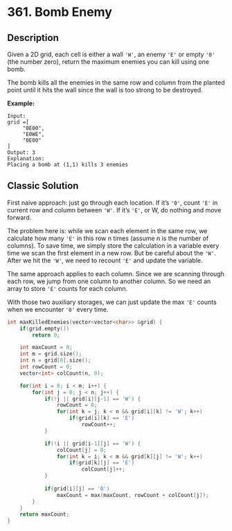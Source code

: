 # 361. Bomb Enemy

## Description

Given a 2D grid, each cell is either a wall `'W'`, an enemy `'E'` or empty `'0'` (the number zero), return the maximum enemies you can kill using one bomb.

The bomb kills all the enemies in the same row and column from the planted point until it hits the wall since the wall is too strong to be destroyed.

**Example:**
```
Input:
grid =[
     "0E00",
     "E0WE",
     "0E00"
]
Output: 3
Explanation:
Placing a bomb at (1,1) kills 3 enemies
```

## Classic Solution

First naive approach: just go through each location. If it’s `'0'`, count `'E'` in current row and column between `'W'`. If it’s `'E'`, or W, do nothing and move forward.

The problem here is: while we scan each element in the same row, we calculate how many `'E'` in this row n times (assume n is the number of columns). To save time, we simply store the calculation in a variable every time we scan the first element in a new row. But be careful about the `'W'`. After we hit the `'W'`, we need to recount `'E'` and update the variable.

The same approach applies to each column. Since we are scanning through each row, we jump from one column to another column. So we need an array to store `'E'` counts for each column.

With those two auxiliary storages, we can just update the max `'E'` counts when we encounter `'0'` every time.

```C++
int maxKilledEnemies(vector<vector<char>> &grid) {
    if(grid.empty())
        return 0;

    int maxCount = 0;
    int m = grid.size();
    int n = grid[0].size();
    int rowCount = 0;
    vector<int> colCount(n, 0);

    for(int i = 0; i < m; i++) {
        for(int j = 0; j < n; j++) {
            if(!j || grid[i][j-1] == 'W') {
                rowCount = 0;
                for(int k = j; k < n && grid[i][k] != 'W'; k++)
                    if(grid[i][k] == 'E')
                        rowCount++;
            }

            if(!i || grid[i-1][j] == 'W') {
                colCount[j] = 0;
                for(int k = i; k < m && grid[k][j] != 'W'; k++)
                    if(grid[k][j] == 'E')
                        colCount[j]++;
            }
            
            if(grid[i][j] == '0')
                maxCount = max(maxCount, rowCount + colCount[j]);
        }
    }
    return maxCount;
}
```